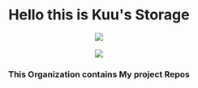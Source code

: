 <div align="center">
<h1>Hello this is Kuu's Storage</h1>
<a href="https://nayukikuu.xyz">
    <img src="https://count.getloli.com/get/@KuuStorage?theme=rule34"/>
</a>
<br>
<br>
<a href="https://nayukikuu.xyz">
    <img src="https://lanyard.cnrad.dev/api/568093374662311956"></a>
</a>
<h3>This Organization contains My project Repos</h3>
</div>
